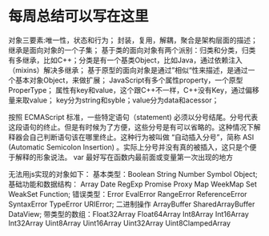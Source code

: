 # 每周总结可以写在这里
对象三要素:唯一性，状态和行为；
封装，复用，解耦，聚合是架构层面的描述；
继承是面向对象的一个子集；
基于类的面向对象有两个派别：归类和分类，归类有多继承，比如C++；分类是有一个基类Object，比如Java，通过依赖注入（mixins）解决多继承；
基于原型的面向对象是通过”相似“性来描述，是通过一个基本对象Object，来做扩展；
JavaScript有多个属性property，一个原型ProperType；
属性有key和value，这个跟C++不一样，C++没有Key，通过偏移量来取value；
key分为string和syble；value分为data和acessor；

按照 ECMAScript 标准，一些特定语句（statement) 必须以分号结尾。分号代表这段语句的终止。但是有时候为了方便，这些分号是有可以省略的。这种情况下解释器会自己判断语句该在哪里终止。这种行为被叫做 “自动插入分号”，简称 ASI (Automatic Semicolon Insertion) 。实际上分号并没有真的被插入，这只是个便于解释的形象说法。
var 最好写在函数内最前面或变量第一次出现的地方


无法用js实现的对象如下：
基本类型：Boolean String Number Symbol Object;
基础功能和数据结构： Array  Date RegExp Promise Proxy Map WeekMap Set WeakSet Function;
错误类型：Error EvalError RangeError ReferenceError SyntaxError TypeError URIError;
二进制操作 ArrayBuffer SharedArrayBuffer DataView;
带类型的数组：Float32Array Float64Array Int8Array Int16Array Int32Array Uint8Array Uint16Array Uint32Array Uint8ClampedArray



